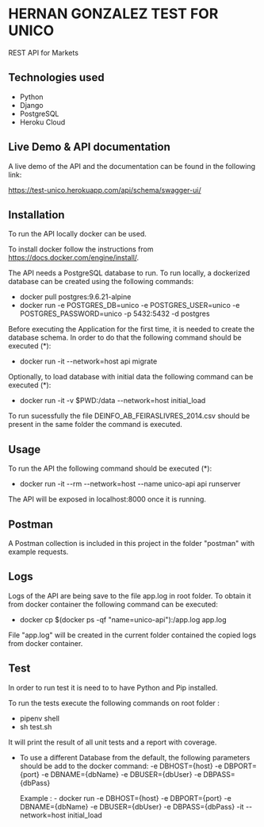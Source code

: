# HERNAN GONZALEZ TEST FOR UNICO

REST API for Markets

## Technologies used

 - Python
 - Django 
 - PostgreSQL
 - Heroku Cloud

## Live Demo & API documentation

A live demo of the API and the documentation can be found in the following link:

https://test-unico.herokuapp.com/api/schema/swagger-ui/


## Installation

To run the API locally docker can be used.

To install docker follow the instructions from https://docs.docker.com/engine/install/.

The API needs a PostgreSQL database to run. To run locally, a dockerized database can be created using the following commands:
 - docker pull postgres:9.6.21-alpine
 - docker run -e POSTGRES_DB=unico -e POSTGRES_USER=unico -e POSTGRES_PASSWORD=unico -p 5432:5432 -d postgres


Before executing the Application for the first time, it is needed to create the database schema. In order to do that the following command should be executed (*):

 - docker run -it --network=host api migrate


Optionally, to load database with initial data the following command can be executed (*):

 - docker run -it -v $PWD:/data --network=host initial_load 

To run sucessfully the file DEINFO_AB_FEIRASLIVRES_2014.csv should be present in the same folder the command is executed.


## Usage

To run the API the following command should be executed (*):

 - docker run -it --rm --network=host --name unico-api api runserver

The API will be exposed in localhost:8000 once it is running. 


## Postman

A Postman collection is included in this project in the folder "postman" with example requests.


## Logs

Logs of the API are being save to the file app.log in root folder. To obtain it from docker container the following command can be executed:

 - docker cp $(docker ps -qf "name=unico-api"):/app.log app.log

File "app.log" will be created in the current folder contained the copied logs from docker container.


## Test

In order to run test it is need to to have Python and Pip installed.

To run the tests execute the following commands on root folder :

 - pipenv shell
 - sh test.sh

It will print the result of all unit tests and a report with coverage.








* To use a different Database from the default,  the following parameters should be add to the docker command:
    -e DBHOST={host} 
    -e DBPORT={port} 
    -e DBNAME={dbName} 
    -e DBUSER={dbUser} 
    -e DBPASS={dbPass} 

  Example : - docker run -e DBHOST={host} -e DBPORT={port} -e DBNAME={dbName} -e DBUSER={dbUser} -e DBPASS={dbPass} -it --network=host initial_load 